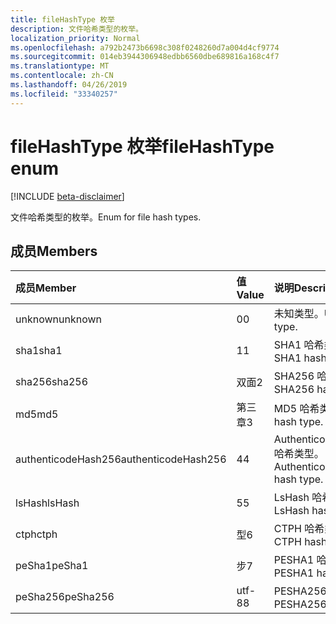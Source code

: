 ```yaml
---
title: fileHashType 枚举
description: 文件哈希类型的枚举。
localization_priority: Normal
ms.openlocfilehash: a792b2473b6698c308f0248260d7a004d4cf9774
ms.sourcegitcommit: 014eb3944306948edbb6560dbe689816a168c4f7
ms.translationtype: MT
ms.contentlocale: zh-CN
ms.lasthandoff: 04/26/2019
ms.locfileid: "33340257"
---
```

# <a name="filehashtype-enum"></a><span data-ttu-id="af8b1-103">fileHashType 枚举</span><span class="sxs-lookup"><span data-stu-id="af8b1-103">fileHashType enum</span></span>

[!INCLUDE [beta-disclaimer](../../includes/beta-disclaimer.md)]

<span data-ttu-id="af8b1-104">文件哈希类型的枚举。</span><span class="sxs-lookup"><span data-stu-id="af8b1-104">Enum for file hash types.</span></span>

## <a name="members"></a><span data-ttu-id="af8b1-105">成员</span><span class="sxs-lookup"><span data-stu-id="af8b1-105">Members</span></span>

|<span data-ttu-id="af8b1-106">成员</span><span class="sxs-lookup"><span data-stu-id="af8b1-106">Member</span></span>|<span data-ttu-id="af8b1-107">值</span><span class="sxs-lookup"><span data-stu-id="af8b1-107">Value</span></span>|<span data-ttu-id="af8b1-108">说明</span><span class="sxs-lookup"><span data-stu-id="af8b1-108">Description</span></span>|
|:---|:---|:---|
|<span data-ttu-id="af8b1-109">unknown</span><span class="sxs-lookup"><span data-stu-id="af8b1-109">unknown</span></span>|<span data-ttu-id="af8b1-110">0</span><span class="sxs-lookup"><span data-stu-id="af8b1-110">0</span></span>|<span data-ttu-id="af8b1-111">未知类型。</span><span class="sxs-lookup"><span data-stu-id="af8b1-111">Unknown type.</span></span>|
|<span data-ttu-id="af8b1-112">sha1</span><span class="sxs-lookup"><span data-stu-id="af8b1-112">sha1</span></span>|<span data-ttu-id="af8b1-113">1</span><span class="sxs-lookup"><span data-stu-id="af8b1-113">1</span></span>|<span data-ttu-id="af8b1-114">SHA1 哈希类型。</span><span class="sxs-lookup"><span data-stu-id="af8b1-114">SHA1 hash type.</span></span>|
|<span data-ttu-id="af8b1-115">sha256</span><span class="sxs-lookup"><span data-stu-id="af8b1-115">sha256</span></span>|<span data-ttu-id="af8b1-116">双面</span><span class="sxs-lookup"><span data-stu-id="af8b1-116">2</span></span>| <span data-ttu-id="af8b1-117">SHA256 哈希类型。</span><span class="sxs-lookup"><span data-stu-id="af8b1-117">SHA256 hash type.</span></span>|
|<span data-ttu-id="af8b1-118">md5</span><span class="sxs-lookup"><span data-stu-id="af8b1-118">md5</span></span>|<span data-ttu-id="af8b1-119">第三章</span><span class="sxs-lookup"><span data-stu-id="af8b1-119">3</span></span>| <span data-ttu-id="af8b1-120">MD5 哈希类型。</span><span class="sxs-lookup"><span data-stu-id="af8b1-120">MD5 hash type.</span></span>|
|<span data-ttu-id="af8b1-121">authenticodeHash256</span><span class="sxs-lookup"><span data-stu-id="af8b1-121">authenticodeHash256</span></span>|<span data-ttu-id="af8b1-122">4</span><span class="sxs-lookup"><span data-stu-id="af8b1-122">4</span></span>| <span data-ttu-id="af8b1-123">AuthenticodeHash256 哈希类型。</span><span class="sxs-lookup"><span data-stu-id="af8b1-123">AuthenticodeHash256 hash type.</span></span>|
|<span data-ttu-id="af8b1-124">lsHash</span><span class="sxs-lookup"><span data-stu-id="af8b1-124">lsHash</span></span>|<span data-ttu-id="af8b1-125">5</span><span class="sxs-lookup"><span data-stu-id="af8b1-125">5</span></span>| <span data-ttu-id="af8b1-126">LsHash 哈希类型。</span><span class="sxs-lookup"><span data-stu-id="af8b1-126">LsHash hash type.</span></span>|
|<span data-ttu-id="af8b1-127">ctph</span><span class="sxs-lookup"><span data-stu-id="af8b1-127">ctph</span></span>|<span data-ttu-id="af8b1-128">型</span><span class="sxs-lookup"><span data-stu-id="af8b1-128">6</span></span>| <span data-ttu-id="af8b1-129">CTPH 哈希类型。</span><span class="sxs-lookup"><span data-stu-id="af8b1-129">CTPH hash type.</span></span>|
|<span data-ttu-id="af8b1-130">peSha1</span><span class="sxs-lookup"><span data-stu-id="af8b1-130">peSha1</span></span>|<span data-ttu-id="af8b1-131">步</span><span class="sxs-lookup"><span data-stu-id="af8b1-131">7</span></span>| <span data-ttu-id="af8b1-132">PESHA1 哈希类型。</span><span class="sxs-lookup"><span data-stu-id="af8b1-132">PESHA1 hash type.</span></span>|
|<span data-ttu-id="af8b1-133">peSha256</span><span class="sxs-lookup"><span data-stu-id="af8b1-133">peSha256</span></span>|<span data-ttu-id="af8b1-134">utf-8</span><span class="sxs-lookup"><span data-stu-id="af8b1-134">8</span></span>| <span data-ttu-id="af8b1-135">PESHA256 哈希类型。</span><span class="sxs-lookup"><span data-stu-id="af8b1-135">PESHA256 hash type.</span></span>|
